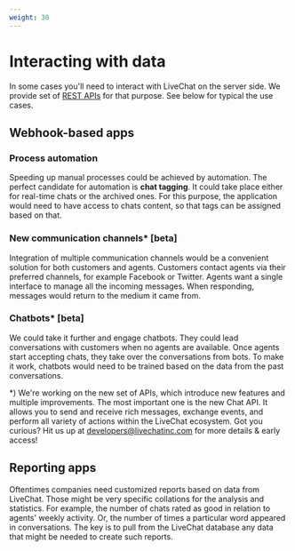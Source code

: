 ```yaml
---
weight: 30
---
```


# Interacting with data

In some cases you'll need to interact with LiveChat on the server side. We provide set of [REST APIs](https://developers.livechatinc.com/docs/rest-api/) for that purpose. See below for typical the use cases.

## Webhook-based apps

### Process automation

Speeding up manual processes could be achieved by automation. The perfect candidate for automation is **chat tagging**. It could take place either for real-time chats or the archived ones. For this purpose, the application would need to have access to chats content, so that tags can be assigned based on that.

### New communication channels\* [beta]

Integration of multiple communication channels would be a convenient solution for both customers and agents.
Customers contact agents via their preferred channels, for example Facebook or Twitter. Agents want a single interface to manage all the incoming messages. When responding, messages would return to the medium it came from.

### Chatbots\* [beta]

We could take it further and engage chatbots. They could lead conversations with customers when no agents are available. Once agents start accepting chats, they take over the conversations from bots. To make it work, chatbots would need to be trained based on the data from the past conversations.

\*) We're working on the new set of APIs, which introduce new features and multiple improvements. The most important one is the new Chat API. It allows you to send and receive rich messages, exchange events, and perform all variety of actions within the LiveChat ecosystem. Got you curious? Hit us up at [developers@livechatinc.com](mailto:developers@livechatinc.com) for more details &amp; early access!

## Reporting apps

Oftentimes companies need customized reports based on data from LiveChat. Those might be very specific collations for the analysis and statistics. For example, the number of chats rated as good in relation to agents' weekly activity. Or, the number of times a particular word appeared in conversations. The key is to pull from the LiveChat database any data that might be needed to create such reports.
